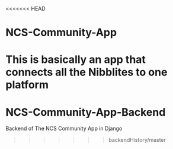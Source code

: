 <<<<<<< HEAD
# NCS-Community-App
This is basically an app that connects all the Nibblites to one platform
=======
# NCS-Community-App-Backend
Backend of The NCS Community App in Django
>>>>>>> backendHistory/master
